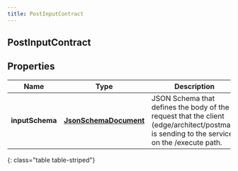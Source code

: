 ```yaml
---
title: PostInputContract
---
```

## PostInputContract


## Properties

| Name | Type | Description | Notes |
| ------------ | ------------- | ------------- | ------------- |
| **inputSchema** | [**JsonSchemaDocument**](JsonSchemaDocument.html) | JSON Schema that defines the body of the request that the client (edge/architect/postman) is sending to the service, on the /execute path. |  |
{: class="table table-striped"}



